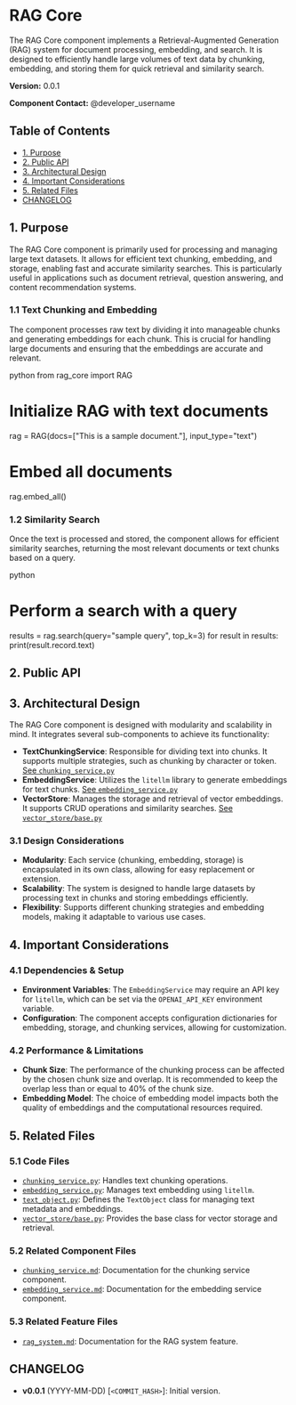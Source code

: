 # RAG Core

The RAG Core component implements a Retrieval-Augmented Generation (RAG) system for document processing, embedding, and search. It is designed to efficiently handle large volumes of text data by chunking, embedding, and storing them for quick retrieval and similarity search.

**Version:** 0.0.1

**Component Contact:** @developer_username

## Table of Contents

- [1. Purpose](#1-purpose)
- [2. Public API](#2-public-api)
- [3. Architectural Design](#3-architectural-design)
- [4. Important Considerations](#4-important-considerations)
- [5. Related Files](#5-related-files)
- [CHANGELOG](#changelog)

## 1. Purpose

The RAG Core component is primarily used for processing and managing large text datasets. It allows for efficient text chunking, embedding, and storage, enabling fast and accurate similarity searches. This is particularly useful in applications such as document retrieval, question answering, and content recommendation systems.

### 1.1 Text Chunking and Embedding

The component processes raw text by dividing it into manageable chunks and generating embeddings for each chunk. This is crucial for handling large documents and ensuring that the embeddings are accurate and relevant.

python
from rag_core import RAG

# Initialize RAG with text documents
rag = RAG(docs=["This is a sample document."], input_type="text")

# Embed all documents
rag.embed_all()


### 1.2 Similarity Search

Once the text is processed and stored, the component allows for efficient similarity searches, returning the most relevant documents or text chunks based on a query.

python
# Perform a search with a query
results = rag.search(query="sample query", top_k=3)
for result in results:
    print(result.record.text)


## 2. Public API



## 3. Architectural Design

The RAG Core component is designed with modularity and scalability in mind. It integrates several sub-components to achieve its functionality:

- **TextChunkingService**: Responsible for dividing text into chunks. It supports multiple strategies, such as chunking by character or token. [See `chunking_service.py`](../packages/railtracks/src/railtracks/rag/chunking_service.py)
- **EmbeddingService**: Utilizes the `litellm` library to generate embeddings for text chunks. [See `embedding_service.py`](../packages/railtracks/src/railtracks/rag/embedding_service.py)
- **VectorStore**: Manages the storage and retrieval of vector embeddings. It supports CRUD operations and similarity searches. [See `vector_store/base.py`](../packages/railtracks/src/railtracks/rag/vector_store/base.py)

### 3.1 Design Considerations

- **Modularity**: Each service (chunking, embedding, storage) is encapsulated in its own class, allowing for easy replacement or extension.
- **Scalability**: The system is designed to handle large datasets by processing text in chunks and storing embeddings efficiently.
- **Flexibility**: Supports different chunking strategies and embedding models, making it adaptable to various use cases.

## 4. Important Considerations

### 4.1 Dependencies & Setup

- **Environment Variables**: The `EmbeddingService` may require an API key for `litellm`, which can be set via the `OPENAI_API_KEY` environment variable.
- **Configuration**: The component accepts configuration dictionaries for embedding, storage, and chunking services, allowing for customization.

### 4.2 Performance & Limitations

- **Chunk Size**: The performance of the chunking process can be affected by the chosen chunk size and overlap. It is recommended to keep the overlap less than or equal to 40% of the chunk size.
- **Embedding Model**: The choice of embedding model impacts both the quality of embeddings and the computational resources required.

## 5. Related Files

### 5.1 Code Files

- [`chunking_service.py`](../packages/railtracks/src/railtracks/rag/chunking_service.py): Handles text chunking operations.
- [`embedding_service.py`](../packages/railtracks/src/railtracks/rag/embedding_service.py): Manages text embedding using `litellm`.
- [`text_object.py`](../packages/railtracks/src/railtracks/rag/text_object.py): Defines the `TextObject` class for managing text metadata and embeddings.
- [`vector_store/base.py`](../packages/railtracks/src/railtracks/rag/vector_store/base.py): Provides the base class for vector storage and retrieval.

### 5.2 Related Component Files

- [`chunking_service.md`](components/chunking_service.md): Documentation for the chunking service component.
- [`embedding_service.md`](components/embedding_service.md): Documentation for the embedding service component.

### 5.3 Related Feature Files

- [`rag_system.md`](features/rag_system.md): Documentation for the RAG system feature.

## CHANGELOG

- **v0.0.1** (YYYY-MM-DD) [`<COMMIT_HASH>`]: Initial version.
